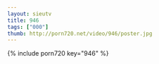 ```yaml
--- 
layout: sieutv
title: 946
tags: ["000"]
thumb: http://porn720.net/video/946/poster.jpg
---
```

{% include porn720 key="946" %} 
